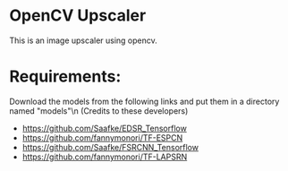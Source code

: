 # OpenCV Upscaler
This is an image upscaler using opencv.

# Requirements:
Download the models from the following links and put them in a directory named "models"\n
(Credits to these developers)
- https://github.com/Saafke/EDSR_Tensorflow
- https://github.com/fannymonori/TF-ESPCN
- https://github.com/Saafke/FSRCNN_Tensorflow
- https://github.com/fannymonori/TF-LAPSRN
